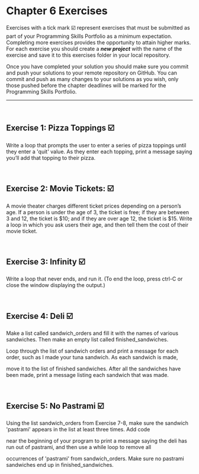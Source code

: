 # Chapter 6 Exercises

Exercises with a tick mark :ballot_box_with_check: represent exercises that must be submitted as part of your Programming Skills Portfolio as a minimum expectation. Completing more exercises provides the opportunity to attain higher marks. For each exercise you should create a _**new project**_ with the name of the exercise and save it to this exercises folder in your local repository.

Once you have completed your solution you should make sure you commit and push your solutions to your remote repository on GitHub. You can commit and push as many changes to your solutions as you wish, only those pushed before the chapter deadlines will be marked for the Programming Skills Portfolio.  

---
&nbsp;

## Exercise 1: Pizza Toppings :ballot_box_with_check:

Write a loop that prompts the user to enter a series of pizza toppings until they enter a 'quit' value. As they enter each topping, print a message saying you’ll add that topping to their pizza.


&nbsp;
&nbsp;

## Exercise 2: Movie Tickets: :ballot_box_with_check:

A movie theater charges different ticket prices depending on a person’s age. If a person is under the age of 3, the ticket is free; if they are between 3 and 12, the ticket is $10; and if they are over age 12, the ticket is $15. Write a loop in which you ask users their age, and then tell them the cost of their movie ticket.

&nbsp;
&nbsp;

## Exercise 3: Infinity :ballot_box_with_check:

Write a loop that never ends, and run it. (To end the loop, press ctrl-C or close the window displaying the output.)

&nbsp;
&nbsp;

## Exercise 4: Deli :ballot_box_with_check:

Make a list called sandwich_orders and fill it with the names of various sandwiches. Then make an empty list called finished_sandwiches.

Loop through the list of sandwich orders and print a message for each order, such as I made your tuna sandwich. As each sandwich is made, 

move it to the list of finished sandwiches. After all the sandwiches have been made, print a message listing each sandwich that was made.

&nbsp;
&nbsp;

## Exercise 5: No Pastrami :ballot_box_with_check:

Using the list sandwich_orders from Exercise 7-8, make sure the sandwich 'pastrami' appears in the list at least three times. Add code

near the beginning of your program to print a message saying the deli has run out of pastrami, and then use a while loop to remove all 

occurrences of 'pastrami' from sandwich_orders. Make sure no pastrami sandwiches end up in finished_sandwiches.

&nbsp;
&nbsp;


